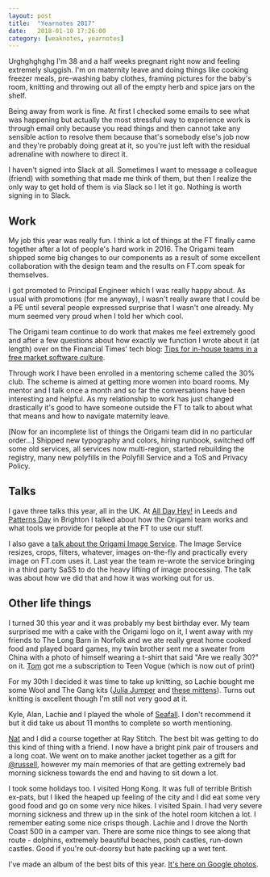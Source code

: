 ```yaml
---
layout: post
title:  "Yearnotes 2017"
date:   2018-01-10 17:26:00
category: [weaknotes, yearnotes]
---
```

Urghghghghg I'm 38 and a half weeks pregnant right now and feeling extremely sluggish. I'm on maternity leave and doing things like cooking freezer meals, pre-washing baby clothes, framing pictures for the baby's room, knitting and throwing out all of the empty herb and spice jars on the shelf.

Being away from work is fine. At first I checked some emails to see what was happening but actually the most stressful way to experience work is through email only because you read things and then cannot take any sensible action to resolve them because that's somebody else's job now and they're probably doing great at it, so you're just left with the residual adrenaline with nowhere to direct it.

I haven't signed into Slack at all. Sometimes I want to message a colleague (friend) with something that made me think of them, but then I realize the only way to get hold of them is via Slack so I let it go. Nothing is worth signing in to Slack.


## Work
My job this year was really fun. I think a lot of things at the FT finally came together after a lot of people's hard work in 2016. The Origami team shipped some big changes to our components as a result of some excellent collaboration with the design team and the results on FT.com speak for themselves.


I got promoted to Principal Engineer which I was really happy about. As usual with promotions (for me anyway), I wasn't really aware that I could be a PE until several people expressed surprise that I wasn't one already. My mum seemed very proud when I told her which cool.


The Origami team continue to do work that makes me feel extremely good and after a few questions about how exactly we function I wrote about it (at length) over on the Financial Times' tech blog: [Tips for in-house teams in a free market software culture](http://engineroom.ft.com/2017/12/01/tips-for-in-house-teams-in-a-free-market-software-culture/).


Through work I have been enrolled in a mentoring scheme called the 30% club. The scheme is aimed at getting more women into board rooms. My mentor and I talk once a month and so far the conversations have been interesting and helpful. As my relationship to work has just changed drastically it's good to have someone outside the FT to talk to about what that means and how to navigate maternity leave.


[Now for an incomplete list of things the Origami team did in no particular order...] Shipped new typography and colors, hiring runbook, switched off some old services, all services now multi-region, started rebuilding the registry, many new polyfills in the Polyfill Service and a ToS and Privacy Policy.

## Talks
I gave three talks this year, all in the UK. At [All Day Hey!](https://speakerdeck.com/alicebartlett/all-day-hey-cant-you-make-it-more-like-bootstrap) in Leeds and [Patterns Day](https://vimeo.com/226575101) in Brighton I talked about how the Origami team works and what tools we provide for people at the FT to use our stuff.

I also gave a [talk about the Origami Image Service](https://speakerdeck.com/alicebartlett/case-study-on-the-fts-responsive-image-service). The Image Service resizes, crops, filters, whatever, images on-the-fly and practically every image on FT.com uses it. Last year the team re-wrote the service bringing in a third party SaSS to do the heavy lifting of image processing. The talk was about how we did that and how it was working out for us.


## Other life things

I turned 30 this year and it was probably my best birthday ever. My team surprised me with a cake with the Origami logo on it, I went away with my friends to The Long Barn in Norfolk and we ate really great home cooked food and played board games, my twin brother sent me a sweater from China with a photo of himself wearing a t-shirt that said "Are we really 30?" on it. [Tom](https://twitter.com/tomstuart) got me a subscription to Teen Vogue (which is now out of print)

For my 30th I decided it was time to take up knitting, so Lachie bought me some Wool and The Gang kits ([Julia Jumper](https://www.woolandthegang.com/product/julia-sweater-women/knit-your-own) and [these mittens](https://www.woolandthegang.com/product/montana-mittens-women/knit-your-own)). Turns out knitting is excellent though I'm still not very good at it.

Kyle, Alan, Lachie and I played the whole of [Seafall](https://boardgamegeek.com/boardgame/148261/seafall). I don't recommend it but it did take us about 11 months to complete so worth mentioning.

[Nat](https://twitter.com/thatnatbuckley) and I did a course together at Ray Stitch. The best bit was getting to do this kind of thing with a friend. I now have a bright pink pair of trousers and a long coat. We went on to make another jacket together as a gift for [@russell](https://twitter.com/undermanager), however my main memories of that are getting extremely bad morning sickness towards the end and having to sit down a lot.

I took some holidays too. I visited Hong Kong. It was full of terrible British ex-pats, but I liked the heaped up feeling of the city and I did eat some very good food and go on some very nice hikes. I visited Spain. I had very severe morning sickness and threw up in the sink of the hotel room kitchen a lot. I remember eating some nice crisps though. Lachie and I drove the North Coast 500 in a camper van. There are some nice things to see along that route - dolphins, extremely beautiful beaches, posh castles, run-down castles. Good if you're out-doorsy but hate packing up a wet tent.

I've made an album of the best bits of this year. [It's here on Google photos](https://photos.app.goo.gl/aPoeINtA4qXxAjm43).
